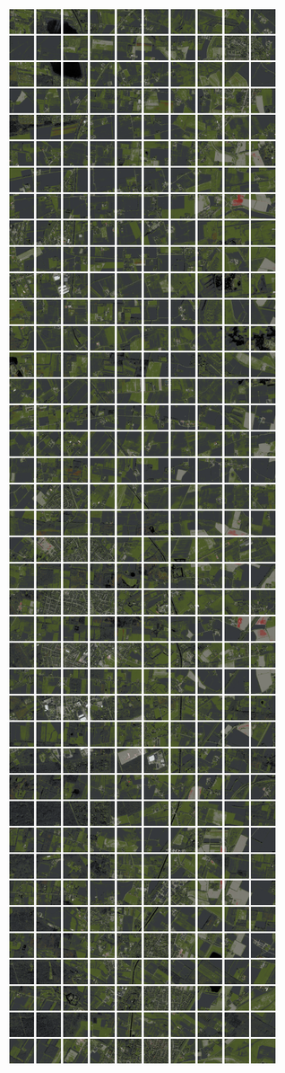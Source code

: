 <html>
<div>
<img src="https://github.com/HakkaTjakka/NL_TILE_MAP/blob/main/18/633/-1043/r.6330.-10430.png" height="44" width="44">
<img src="https://github.com/HakkaTjakka/NL_TILE_MAP/blob/main/18/633/-1043/r.6331.-10430.png" height="44" width="44">
<img src="https://github.com/HakkaTjakka/NL_TILE_MAP/blob/main/18/633/-1043/r.6332.-10430.png" height="44" width="44">
<img src="https://github.com/HakkaTjakka/NL_TILE_MAP/blob/main/18/633/-1043/r.6333.-10430.png" height="44" width="44">
<img src="https://github.com/HakkaTjakka/NL_TILE_MAP/blob/main/18/633/-1043/r.6334.-10430.png" height="44" width="44">
<img src="https://github.com/HakkaTjakka/NL_TILE_MAP/blob/main/18/633/-1043/r.6335.-10430.png" height="44" width="44">
<img src="https://github.com/HakkaTjakka/NL_TILE_MAP/blob/main/18/633/-1043/r.6336.-10430.png" height="44" width="44">
<img src="https://github.com/HakkaTjakka/NL_TILE_MAP/blob/main/18/633/-1043/r.6337.-10430.png" height="44" width="44">
<img src="https://github.com/HakkaTjakka/NL_TILE_MAP/blob/main/18/633/-1043/r.6338.-10430.png" height="44" width="44">
<img src="https://github.com/HakkaTjakka/NL_TILE_MAP/blob/main/18/633/-1043/r.6339.-10430.png" height="44" width="44">
<img src="https://github.com/HakkaTjakka/NL_TILE_MAP/blob/main/18/634/-1043/r.6340.-10430.png" height="44" width="44">
<img src="https://github.com/HakkaTjakka/NL_TILE_MAP/blob/main/18/634/-1043/r.6341.-10430.png" height="44" width="44">
<img src="https://github.com/HakkaTjakka/NL_TILE_MAP/blob/main/18/634/-1043/r.6342.-10430.png" height="44" width="44">
<img src="https://github.com/HakkaTjakka/NL_TILE_MAP/blob/main/18/634/-1043/r.6343.-10430.png" height="44" width="44">
<img src="https://github.com/HakkaTjakka/NL_TILE_MAP/blob/main/18/634/-1043/r.6344.-10430.png" height="44" width="44">
<img src="https://github.com/HakkaTjakka/NL_TILE_MAP/blob/main/18/634/-1043/r.6345.-10430.png" height="44" width="44">
<img src="https://github.com/HakkaTjakka/NL_TILE_MAP/blob/main/18/634/-1043/r.6346.-10430.png" height="44" width="44">
<img src="https://github.com/HakkaTjakka/NL_TILE_MAP/blob/main/18/634/-1043/r.6347.-10430.png" height="44" width="44">
<img src="https://github.com/HakkaTjakka/NL_TILE_MAP/blob/main/18/634/-1043/r.6348.-10430.png" height="44" width="44">
<img src="https://github.com/HakkaTjakka/NL_TILE_MAP/blob/main/18/634/-1043/r.6349.-10430.png" height="44" width="44">
<br>
<img src="https://github.com/HakkaTjakka/NL_TILE_MAP/blob/main/18/633/-1043/r.6330.-10429.png" height="44" width="44">
<img src="https://github.com/HakkaTjakka/NL_TILE_MAP/blob/main/18/633/-1043/r.6331.-10429.png" height="44" width="44">
<img src="https://github.com/HakkaTjakka/NL_TILE_MAP/blob/main/18/633/-1043/r.6332.-10429.png" height="44" width="44">
<img src="https://github.com/HakkaTjakka/NL_TILE_MAP/blob/main/18/633/-1043/r.6333.-10429.png" height="44" width="44">
<img src="https://github.com/HakkaTjakka/NL_TILE_MAP/blob/main/18/633/-1043/r.6334.-10429.png" height="44" width="44">
<img src="https://github.com/HakkaTjakka/NL_TILE_MAP/blob/main/18/633/-1043/r.6335.-10429.png" height="44" width="44">
<img src="https://github.com/HakkaTjakka/NL_TILE_MAP/blob/main/18/633/-1043/r.6336.-10429.png" height="44" width="44">
<img src="https://github.com/HakkaTjakka/NL_TILE_MAP/blob/main/18/633/-1043/r.6337.-10429.png" height="44" width="44">
<img src="https://github.com/HakkaTjakka/NL_TILE_MAP/blob/main/18/633/-1043/r.6338.-10429.png" height="44" width="44">
<img src="https://github.com/HakkaTjakka/NL_TILE_MAP/blob/main/18/633/-1043/r.6339.-10429.png" height="44" width="44">
<img src="https://github.com/HakkaTjakka/NL_TILE_MAP/blob/main/18/634/-1043/r.6340.-10429.png" height="44" width="44">
<img src="https://github.com/HakkaTjakka/NL_TILE_MAP/blob/main/18/634/-1043/r.6341.-10429.png" height="44" width="44">
<img src="https://github.com/HakkaTjakka/NL_TILE_MAP/blob/main/18/634/-1043/r.6342.-10429.png" height="44" width="44">
<img src="https://github.com/HakkaTjakka/NL_TILE_MAP/blob/main/18/634/-1043/r.6343.-10429.png" height="44" width="44">
<img src="https://github.com/HakkaTjakka/NL_TILE_MAP/blob/main/18/634/-1043/r.6344.-10429.png" height="44" width="44">
<img src="https://github.com/HakkaTjakka/NL_TILE_MAP/blob/main/18/634/-1043/r.6345.-10429.png" height="44" width="44">
<img src="https://github.com/HakkaTjakka/NL_TILE_MAP/blob/main/18/634/-1043/r.6346.-10429.png" height="44" width="44">
<img src="https://github.com/HakkaTjakka/NL_TILE_MAP/blob/main/18/634/-1043/r.6347.-10429.png" height="44" width="44">
<img src="https://github.com/HakkaTjakka/NL_TILE_MAP/blob/main/18/634/-1043/r.6348.-10429.png" height="44" width="44">
<img src="https://github.com/HakkaTjakka/NL_TILE_MAP/blob/main/18/634/-1043/r.6349.-10429.png" height="44" width="44">
<br>
<img src="https://github.com/HakkaTjakka/NL_TILE_MAP/blob/main/18/633/-1043/r.6330.-10428.png" height="44" width="44">
<img src="https://github.com/HakkaTjakka/NL_TILE_MAP/blob/main/18/633/-1043/r.6331.-10428.png" height="44" width="44">
<img src="https://github.com/HakkaTjakka/NL_TILE_MAP/blob/main/18/633/-1043/r.6332.-10428.png" height="44" width="44">
<img src="https://github.com/HakkaTjakka/NL_TILE_MAP/blob/main/18/633/-1043/r.6333.-10428.png" height="44" width="44">
<img src="https://github.com/HakkaTjakka/NL_TILE_MAP/blob/main/18/633/-1043/r.6334.-10428.png" height="44" width="44">
<img src="https://github.com/HakkaTjakka/NL_TILE_MAP/blob/main/18/633/-1043/r.6335.-10428.png" height="44" width="44">
<img src="https://github.com/HakkaTjakka/NL_TILE_MAP/blob/main/18/633/-1043/r.6336.-10428.png" height="44" width="44">
<img src="https://github.com/HakkaTjakka/NL_TILE_MAP/blob/main/18/633/-1043/r.6337.-10428.png" height="44" width="44">
<img src="https://github.com/HakkaTjakka/NL_TILE_MAP/blob/main/18/633/-1043/r.6338.-10428.png" height="44" width="44">
<img src="https://github.com/HakkaTjakka/NL_TILE_MAP/blob/main/18/633/-1043/r.6339.-10428.png" height="44" width="44">
<img src="https://github.com/HakkaTjakka/NL_TILE_MAP/blob/main/18/634/-1043/r.6340.-10428.png" height="44" width="44">
<img src="https://github.com/HakkaTjakka/NL_TILE_MAP/blob/main/18/634/-1043/r.6341.-10428.png" height="44" width="44">
<img src="https://github.com/HakkaTjakka/NL_TILE_MAP/blob/main/18/634/-1043/r.6342.-10428.png" height="44" width="44">
<img src="https://github.com/HakkaTjakka/NL_TILE_MAP/blob/main/18/634/-1043/r.6343.-10428.png" height="44" width="44">
<img src="https://github.com/HakkaTjakka/NL_TILE_MAP/blob/main/18/634/-1043/r.6344.-10428.png" height="44" width="44">
<img src="https://github.com/HakkaTjakka/NL_TILE_MAP/blob/main/18/634/-1043/r.6345.-10428.png" height="44" width="44">
<img src="https://github.com/HakkaTjakka/NL_TILE_MAP/blob/main/18/634/-1043/r.6346.-10428.png" height="44" width="44">
<img src="https://github.com/HakkaTjakka/NL_TILE_MAP/blob/main/18/634/-1043/r.6347.-10428.png" height="44" width="44">
<img src="https://github.com/HakkaTjakka/NL_TILE_MAP/blob/main/18/634/-1043/r.6348.-10428.png" height="44" width="44">
<img src="https://github.com/HakkaTjakka/NL_TILE_MAP/blob/main/18/634/-1043/r.6349.-10428.png" height="44" width="44">
<br>
<img src="https://github.com/HakkaTjakka/NL_TILE_MAP/blob/main/18/633/-1043/r.6330.-10427.png" height="44" width="44">
<img src="https://github.com/HakkaTjakka/NL_TILE_MAP/blob/main/18/633/-1043/r.6331.-10427.png" height="44" width="44">
<img src="https://github.com/HakkaTjakka/NL_TILE_MAP/blob/main/18/633/-1043/r.6332.-10427.png" height="44" width="44">
<img src="https://github.com/HakkaTjakka/NL_TILE_MAP/blob/main/18/633/-1043/r.6333.-10427.png" height="44" width="44">
<img src="https://github.com/HakkaTjakka/NL_TILE_MAP/blob/main/18/633/-1043/r.6334.-10427.png" height="44" width="44">
<img src="https://github.com/HakkaTjakka/NL_TILE_MAP/blob/main/18/633/-1043/r.6335.-10427.png" height="44" width="44">
<img src="https://github.com/HakkaTjakka/NL_TILE_MAP/blob/main/18/633/-1043/r.6336.-10427.png" height="44" width="44">
<img src="https://github.com/HakkaTjakka/NL_TILE_MAP/blob/main/18/633/-1043/r.6337.-10427.png" height="44" width="44">
<img src="https://github.com/HakkaTjakka/NL_TILE_MAP/blob/main/18/633/-1043/r.6338.-10427.png" height="44" width="44">
<img src="https://github.com/HakkaTjakka/NL_TILE_MAP/blob/main/18/633/-1043/r.6339.-10427.png" height="44" width="44">
<img src="https://github.com/HakkaTjakka/NL_TILE_MAP/blob/main/18/634/-1043/r.6340.-10427.png" height="44" width="44">
<img src="https://github.com/HakkaTjakka/NL_TILE_MAP/blob/main/18/634/-1043/r.6341.-10427.png" height="44" width="44">
<img src="https://github.com/HakkaTjakka/NL_TILE_MAP/blob/main/18/634/-1043/r.6342.-10427.png" height="44" width="44">
<img src="https://github.com/HakkaTjakka/NL_TILE_MAP/blob/main/18/634/-1043/r.6343.-10427.png" height="44" width="44">
<img src="https://github.com/HakkaTjakka/NL_TILE_MAP/blob/main/18/634/-1043/r.6344.-10427.png" height="44" width="44">
<img src="https://github.com/HakkaTjakka/NL_TILE_MAP/blob/main/18/634/-1043/r.6345.-10427.png" height="44" width="44">
<img src="https://github.com/HakkaTjakka/NL_TILE_MAP/blob/main/18/634/-1043/r.6346.-10427.png" height="44" width="44">
<img src="https://github.com/HakkaTjakka/NL_TILE_MAP/blob/main/18/634/-1043/r.6347.-10427.png" height="44" width="44">
<img src="https://github.com/HakkaTjakka/NL_TILE_MAP/blob/main/18/634/-1043/r.6348.-10427.png" height="44" width="44">
<img src="https://github.com/HakkaTjakka/NL_TILE_MAP/blob/main/18/634/-1043/r.6349.-10427.png" height="44" width="44">
<br>
<img src="https://github.com/HakkaTjakka/NL_TILE_MAP/blob/main/18/633/-1043/r.6330.-10426.png" height="44" width="44">
<img src="https://github.com/HakkaTjakka/NL_TILE_MAP/blob/main/18/633/-1043/r.6331.-10426.png" height="44" width="44">
<img src="https://github.com/HakkaTjakka/NL_TILE_MAP/blob/main/18/633/-1043/r.6332.-10426.png" height="44" width="44">
<img src="https://github.com/HakkaTjakka/NL_TILE_MAP/blob/main/18/633/-1043/r.6333.-10426.png" height="44" width="44">
<img src="https://github.com/HakkaTjakka/NL_TILE_MAP/blob/main/18/633/-1043/r.6334.-10426.png" height="44" width="44">
<img src="https://github.com/HakkaTjakka/NL_TILE_MAP/blob/main/18/633/-1043/r.6335.-10426.png" height="44" width="44">
<img src="https://github.com/HakkaTjakka/NL_TILE_MAP/blob/main/18/633/-1043/r.6336.-10426.png" height="44" width="44">
<img src="https://github.com/HakkaTjakka/NL_TILE_MAP/blob/main/18/633/-1043/r.6337.-10426.png" height="44" width="44">
<img src="https://github.com/HakkaTjakka/NL_TILE_MAP/blob/main/18/633/-1043/r.6338.-10426.png" height="44" width="44">
<img src="https://github.com/HakkaTjakka/NL_TILE_MAP/blob/main/18/633/-1043/r.6339.-10426.png" height="44" width="44">
<img src="https://github.com/HakkaTjakka/NL_TILE_MAP/blob/main/18/634/-1043/r.6340.-10426.png" height="44" width="44">
<img src="https://github.com/HakkaTjakka/NL_TILE_MAP/blob/main/18/634/-1043/r.6341.-10426.png" height="44" width="44">
<img src="https://github.com/HakkaTjakka/NL_TILE_MAP/blob/main/18/634/-1043/r.6342.-10426.png" height="44" width="44">
<img src="https://github.com/HakkaTjakka/NL_TILE_MAP/blob/main/18/634/-1043/r.6343.-10426.png" height="44" width="44">
<img src="https://github.com/HakkaTjakka/NL_TILE_MAP/blob/main/18/634/-1043/r.6344.-10426.png" height="44" width="44">
<img src="https://github.com/HakkaTjakka/NL_TILE_MAP/blob/main/18/634/-1043/r.6345.-10426.png" height="44" width="44">
<img src="https://github.com/HakkaTjakka/NL_TILE_MAP/blob/main/18/634/-1043/r.6346.-10426.png" height="44" width="44">
<img src="https://github.com/HakkaTjakka/NL_TILE_MAP/blob/main/18/634/-1043/r.6347.-10426.png" height="44" width="44">
<img src="https://github.com/HakkaTjakka/NL_TILE_MAP/blob/main/18/634/-1043/r.6348.-10426.png" height="44" width="44">
<img src="https://github.com/HakkaTjakka/NL_TILE_MAP/blob/main/18/634/-1043/r.6349.-10426.png" height="44" width="44">
<br>
<img src="https://github.com/HakkaTjakka/NL_TILE_MAP/blob/main/18/633/-1043/r.6330.-10425.png" height="44" width="44">
<img src="https://github.com/HakkaTjakka/NL_TILE_MAP/blob/main/18/633/-1043/r.6331.-10425.png" height="44" width="44">
<img src="https://github.com/HakkaTjakka/NL_TILE_MAP/blob/main/18/633/-1043/r.6332.-10425.png" height="44" width="44">
<img src="https://github.com/HakkaTjakka/NL_TILE_MAP/blob/main/18/633/-1043/r.6333.-10425.png" height="44" width="44">
<img src="https://github.com/HakkaTjakka/NL_TILE_MAP/blob/main/18/633/-1043/r.6334.-10425.png" height="44" width="44">
<img src="https://github.com/HakkaTjakka/NL_TILE_MAP/blob/main/18/633/-1043/r.6335.-10425.png" height="44" width="44">
<img src="https://github.com/HakkaTjakka/NL_TILE_MAP/blob/main/18/633/-1043/r.6336.-10425.png" height="44" width="44">
<img src="https://github.com/HakkaTjakka/NL_TILE_MAP/blob/main/18/633/-1043/r.6337.-10425.png" height="44" width="44">
<img src="https://github.com/HakkaTjakka/NL_TILE_MAP/blob/main/18/633/-1043/r.6338.-10425.png" height="44" width="44">
<img src="https://github.com/HakkaTjakka/NL_TILE_MAP/blob/main/18/633/-1043/r.6339.-10425.png" height="44" width="44">
<img src="https://github.com/HakkaTjakka/NL_TILE_MAP/blob/main/18/634/-1043/r.6340.-10425.png" height="44" width="44">
<img src="https://github.com/HakkaTjakka/NL_TILE_MAP/blob/main/18/634/-1043/r.6341.-10425.png" height="44" width="44">
<img src="https://github.com/HakkaTjakka/NL_TILE_MAP/blob/main/18/634/-1043/r.6342.-10425.png" height="44" width="44">
<img src="https://github.com/HakkaTjakka/NL_TILE_MAP/blob/main/18/634/-1043/r.6343.-10425.png" height="44" width="44">
<img src="https://github.com/HakkaTjakka/NL_TILE_MAP/blob/main/18/634/-1043/r.6344.-10425.png" height="44" width="44">
<img src="https://github.com/HakkaTjakka/NL_TILE_MAP/blob/main/18/634/-1043/r.6345.-10425.png" height="44" width="44">
<img src="https://github.com/HakkaTjakka/NL_TILE_MAP/blob/main/18/634/-1043/r.6346.-10425.png" height="44" width="44">
<img src="https://github.com/HakkaTjakka/NL_TILE_MAP/blob/main/18/634/-1043/r.6347.-10425.png" height="44" width="44">
<img src="https://github.com/HakkaTjakka/NL_TILE_MAP/blob/main/18/634/-1043/r.6348.-10425.png" height="44" width="44">
<img src="https://github.com/HakkaTjakka/NL_TILE_MAP/blob/main/18/634/-1043/r.6349.-10425.png" height="44" width="44">
<br>
<img src="https://github.com/HakkaTjakka/NL_TILE_MAP/blob/main/18/633/-1043/r.6330.-10424.png" height="44" width="44">
<img src="https://github.com/HakkaTjakka/NL_TILE_MAP/blob/main/18/633/-1043/r.6331.-10424.png" height="44" width="44">
<img src="https://github.com/HakkaTjakka/NL_TILE_MAP/blob/main/18/633/-1043/r.6332.-10424.png" height="44" width="44">
<img src="https://github.com/HakkaTjakka/NL_TILE_MAP/blob/main/18/633/-1043/r.6333.-10424.png" height="44" width="44">
<img src="https://github.com/HakkaTjakka/NL_TILE_MAP/blob/main/18/633/-1043/r.6334.-10424.png" height="44" width="44">
<img src="https://github.com/HakkaTjakka/NL_TILE_MAP/blob/main/18/633/-1043/r.6335.-10424.png" height="44" width="44">
<img src="https://github.com/HakkaTjakka/NL_TILE_MAP/blob/main/18/633/-1043/r.6336.-10424.png" height="44" width="44">
<img src="https://github.com/HakkaTjakka/NL_TILE_MAP/blob/main/18/633/-1043/r.6337.-10424.png" height="44" width="44">
<img src="https://github.com/HakkaTjakka/NL_TILE_MAP/blob/main/18/633/-1043/r.6338.-10424.png" height="44" width="44">
<img src="https://github.com/HakkaTjakka/NL_TILE_MAP/blob/main/18/633/-1043/r.6339.-10424.png" height="44" width="44">
<img src="https://github.com/HakkaTjakka/NL_TILE_MAP/blob/main/18/634/-1043/r.6340.-10424.png" height="44" width="44">
<img src="https://github.com/HakkaTjakka/NL_TILE_MAP/blob/main/18/634/-1043/r.6341.-10424.png" height="44" width="44">
<img src="https://github.com/HakkaTjakka/NL_TILE_MAP/blob/main/18/634/-1043/r.6342.-10424.png" height="44" width="44">
<img src="https://github.com/HakkaTjakka/NL_TILE_MAP/blob/main/18/634/-1043/r.6343.-10424.png" height="44" width="44">
<img src="https://github.com/HakkaTjakka/NL_TILE_MAP/blob/main/18/634/-1043/r.6344.-10424.png" height="44" width="44">
<img src="https://github.com/HakkaTjakka/NL_TILE_MAP/blob/main/18/634/-1043/r.6345.-10424.png" height="44" width="44">
<img src="https://github.com/HakkaTjakka/NL_TILE_MAP/blob/main/18/634/-1043/r.6346.-10424.png" height="44" width="44">
<img src="https://github.com/HakkaTjakka/NL_TILE_MAP/blob/main/18/634/-1043/r.6347.-10424.png" height="44" width="44">
<img src="https://github.com/HakkaTjakka/NL_TILE_MAP/blob/main/18/634/-1043/r.6348.-10424.png" height="44" width="44">
<img src="https://github.com/HakkaTjakka/NL_TILE_MAP/blob/main/18/634/-1043/r.6349.-10424.png" height="44" width="44">
<br>
<img src="https://github.com/HakkaTjakka/NL_TILE_MAP/blob/main/18/633/-1043/r.6330.-10423.png" height="44" width="44">
<img src="https://github.com/HakkaTjakka/NL_TILE_MAP/blob/main/18/633/-1043/r.6331.-10423.png" height="44" width="44">
<img src="https://github.com/HakkaTjakka/NL_TILE_MAP/blob/main/18/633/-1043/r.6332.-10423.png" height="44" width="44">
<img src="https://github.com/HakkaTjakka/NL_TILE_MAP/blob/main/18/633/-1043/r.6333.-10423.png" height="44" width="44">
<img src="https://github.com/HakkaTjakka/NL_TILE_MAP/blob/main/18/633/-1043/r.6334.-10423.png" height="44" width="44">
<img src="https://github.com/HakkaTjakka/NL_TILE_MAP/blob/main/18/633/-1043/r.6335.-10423.png" height="44" width="44">
<img src="https://github.com/HakkaTjakka/NL_TILE_MAP/blob/main/18/633/-1043/r.6336.-10423.png" height="44" width="44">
<img src="https://github.com/HakkaTjakka/NL_TILE_MAP/blob/main/18/633/-1043/r.6337.-10423.png" height="44" width="44">
<img src="https://github.com/HakkaTjakka/NL_TILE_MAP/blob/main/18/633/-1043/r.6338.-10423.png" height="44" width="44">
<img src="https://github.com/HakkaTjakka/NL_TILE_MAP/blob/main/18/633/-1043/r.6339.-10423.png" height="44" width="44">
<img src="https://github.com/HakkaTjakka/NL_TILE_MAP/blob/main/18/634/-1043/r.6340.-10423.png" height="44" width="44">
<img src="https://github.com/HakkaTjakka/NL_TILE_MAP/blob/main/18/634/-1043/r.6341.-10423.png" height="44" width="44">
<img src="https://github.com/HakkaTjakka/NL_TILE_MAP/blob/main/18/634/-1043/r.6342.-10423.png" height="44" width="44">
<img src="https://github.com/HakkaTjakka/NL_TILE_MAP/blob/main/18/634/-1043/r.6343.-10423.png" height="44" width="44">
<img src="https://github.com/HakkaTjakka/NL_TILE_MAP/blob/main/18/634/-1043/r.6344.-10423.png" height="44" width="44">
<img src="https://github.com/HakkaTjakka/NL_TILE_MAP/blob/main/18/634/-1043/r.6345.-10423.png" height="44" width="44">
<img src="https://github.com/HakkaTjakka/NL_TILE_MAP/blob/main/18/634/-1043/r.6346.-10423.png" height="44" width="44">
<img src="https://github.com/HakkaTjakka/NL_TILE_MAP/blob/main/18/634/-1043/r.6347.-10423.png" height="44" width="44">
<img src="https://github.com/HakkaTjakka/NL_TILE_MAP/blob/main/18/634/-1043/r.6348.-10423.png" height="44" width="44">
<img src="https://github.com/HakkaTjakka/NL_TILE_MAP/blob/main/18/634/-1043/r.6349.-10423.png" height="44" width="44">
<br>
<img src="https://github.com/HakkaTjakka/NL_TILE_MAP/blob/main/18/633/-1043/r.6330.-10422.png" height="44" width="44">
<img src="https://github.com/HakkaTjakka/NL_TILE_MAP/blob/main/18/633/-1043/r.6331.-10422.png" height="44" width="44">
<img src="https://github.com/HakkaTjakka/NL_TILE_MAP/blob/main/18/633/-1043/r.6332.-10422.png" height="44" width="44">
<img src="https://github.com/HakkaTjakka/NL_TILE_MAP/blob/main/18/633/-1043/r.6333.-10422.png" height="44" width="44">
<img src="https://github.com/HakkaTjakka/NL_TILE_MAP/blob/main/18/633/-1043/r.6334.-10422.png" height="44" width="44">
<img src="https://github.com/HakkaTjakka/NL_TILE_MAP/blob/main/18/633/-1043/r.6335.-10422.png" height="44" width="44">
<img src="https://github.com/HakkaTjakka/NL_TILE_MAP/blob/main/18/633/-1043/r.6336.-10422.png" height="44" width="44">
<img src="https://github.com/HakkaTjakka/NL_TILE_MAP/blob/main/18/633/-1043/r.6337.-10422.png" height="44" width="44">
<img src="https://github.com/HakkaTjakka/NL_TILE_MAP/blob/main/18/633/-1043/r.6338.-10422.png" height="44" width="44">
<img src="https://github.com/HakkaTjakka/NL_TILE_MAP/blob/main/18/633/-1043/r.6339.-10422.png" height="44" width="44">
<img src="https://github.com/HakkaTjakka/NL_TILE_MAP/blob/main/18/634/-1043/r.6340.-10422.png" height="44" width="44">
<img src="https://github.com/HakkaTjakka/NL_TILE_MAP/blob/main/18/634/-1043/r.6341.-10422.png" height="44" width="44">
<img src="https://github.com/HakkaTjakka/NL_TILE_MAP/blob/main/18/634/-1043/r.6342.-10422.png" height="44" width="44">
<img src="https://github.com/HakkaTjakka/NL_TILE_MAP/blob/main/18/634/-1043/r.6343.-10422.png" height="44" width="44">
<img src="https://github.com/HakkaTjakka/NL_TILE_MAP/blob/main/18/634/-1043/r.6344.-10422.png" height="44" width="44">
<img src="https://github.com/HakkaTjakka/NL_TILE_MAP/blob/main/18/634/-1043/r.6345.-10422.png" height="44" width="44">
<img src="https://github.com/HakkaTjakka/NL_TILE_MAP/blob/main/18/634/-1043/r.6346.-10422.png" height="44" width="44">
<img src="https://github.com/HakkaTjakka/NL_TILE_MAP/blob/main/18/634/-1043/r.6347.-10422.png" height="44" width="44">
<img src="https://github.com/HakkaTjakka/NL_TILE_MAP/blob/main/18/634/-1043/r.6348.-10422.png" height="44" width="44">
<img src="https://github.com/HakkaTjakka/NL_TILE_MAP/blob/main/18/634/-1043/r.6349.-10422.png" height="44" width="44">
<br>
<img src="https://github.com/HakkaTjakka/NL_TILE_MAP/blob/main/18/633/-1043/r.6330.-10421.png" height="44" width="44">
<img src="https://github.com/HakkaTjakka/NL_TILE_MAP/blob/main/18/633/-1043/r.6331.-10421.png" height="44" width="44">
<img src="https://github.com/HakkaTjakka/NL_TILE_MAP/blob/main/18/633/-1043/r.6332.-10421.png" height="44" width="44">
<img src="https://github.com/HakkaTjakka/NL_TILE_MAP/blob/main/18/633/-1043/r.6333.-10421.png" height="44" width="44">
<img src="https://github.com/HakkaTjakka/NL_TILE_MAP/blob/main/18/633/-1043/r.6334.-10421.png" height="44" width="44">
<img src="https://github.com/HakkaTjakka/NL_TILE_MAP/blob/main/18/633/-1043/r.6335.-10421.png" height="44" width="44">
<img src="https://github.com/HakkaTjakka/NL_TILE_MAP/blob/main/18/633/-1043/r.6336.-10421.png" height="44" width="44">
<img src="https://github.com/HakkaTjakka/NL_TILE_MAP/blob/main/18/633/-1043/r.6337.-10421.png" height="44" width="44">
<img src="https://github.com/HakkaTjakka/NL_TILE_MAP/blob/main/18/633/-1043/r.6338.-10421.png" height="44" width="44">
<img src="https://github.com/HakkaTjakka/NL_TILE_MAP/blob/main/18/633/-1043/r.6339.-10421.png" height="44" width="44">
<img src="https://github.com/HakkaTjakka/NL_TILE_MAP/blob/main/18/634/-1043/r.6340.-10421.png" height="44" width="44">
<img src="https://github.com/HakkaTjakka/NL_TILE_MAP/blob/main/18/634/-1043/r.6341.-10421.png" height="44" width="44">
<img src="https://github.com/HakkaTjakka/NL_TILE_MAP/blob/main/18/634/-1043/r.6342.-10421.png" height="44" width="44">
<img src="https://github.com/HakkaTjakka/NL_TILE_MAP/blob/main/18/634/-1043/r.6343.-10421.png" height="44" width="44">
<img src="https://github.com/HakkaTjakka/NL_TILE_MAP/blob/main/18/634/-1043/r.6344.-10421.png" height="44" width="44">
<img src="https://github.com/HakkaTjakka/NL_TILE_MAP/blob/main/18/634/-1043/r.6345.-10421.png" height="44" width="44">
<img src="https://github.com/HakkaTjakka/NL_TILE_MAP/blob/main/18/634/-1043/r.6346.-10421.png" height="44" width="44">
<img src="https://github.com/HakkaTjakka/NL_TILE_MAP/blob/main/18/634/-1043/r.6347.-10421.png" height="44" width="44">
<img src="https://github.com/HakkaTjakka/NL_TILE_MAP/blob/main/18/634/-1043/r.6348.-10421.png" height="44" width="44">
<img src="https://github.com/HakkaTjakka/NL_TILE_MAP/blob/main/18/634/-1043/r.6349.-10421.png" height="44" width="44">
<br>
<img src="https://github.com/HakkaTjakka/NL_TILE_MAP/blob/main/18/633/-1042/r.6330.-10420.png" height="44" width="44">
<img src="https://github.com/HakkaTjakka/NL_TILE_MAP/blob/main/18/633/-1042/r.6331.-10420.png" height="44" width="44">
<img src="https://github.com/HakkaTjakka/NL_TILE_MAP/blob/main/18/633/-1042/r.6332.-10420.png" height="44" width="44">
<img src="https://github.com/HakkaTjakka/NL_TILE_MAP/blob/main/18/633/-1042/r.6333.-10420.png" height="44" width="44">
<img src="https://github.com/HakkaTjakka/NL_TILE_MAP/blob/main/18/633/-1042/r.6334.-10420.png" height="44" width="44">
<img src="https://github.com/HakkaTjakka/NL_TILE_MAP/blob/main/18/633/-1042/r.6335.-10420.png" height="44" width="44">
<img src="https://github.com/HakkaTjakka/NL_TILE_MAP/blob/main/18/633/-1042/r.6336.-10420.png" height="44" width="44">
<img src="https://github.com/HakkaTjakka/NL_TILE_MAP/blob/main/18/633/-1042/r.6337.-10420.png" height="44" width="44">
<img src="https://github.com/HakkaTjakka/NL_TILE_MAP/blob/main/18/633/-1042/r.6338.-10420.png" height="44" width="44">
<img src="https://github.com/HakkaTjakka/NL_TILE_MAP/blob/main/18/633/-1042/r.6339.-10420.png" height="44" width="44">
<img src="https://github.com/HakkaTjakka/NL_TILE_MAP/blob/main/18/634/-1042/r.6340.-10420.png" height="44" width="44">
<img src="https://github.com/HakkaTjakka/NL_TILE_MAP/blob/main/18/634/-1042/r.6341.-10420.png" height="44" width="44">
<img src="https://github.com/HakkaTjakka/NL_TILE_MAP/blob/main/18/634/-1042/r.6342.-10420.png" height="44" width="44">
<img src="https://github.com/HakkaTjakka/NL_TILE_MAP/blob/main/18/634/-1042/r.6343.-10420.png" height="44" width="44">
<img src="https://github.com/HakkaTjakka/NL_TILE_MAP/blob/main/18/634/-1042/r.6344.-10420.png" height="44" width="44">
<img src="https://github.com/HakkaTjakka/NL_TILE_MAP/blob/main/18/634/-1042/r.6345.-10420.png" height="44" width="44">
<img src="https://github.com/HakkaTjakka/NL_TILE_MAP/blob/main/18/634/-1042/r.6346.-10420.png" height="44" width="44">
<img src="https://github.com/HakkaTjakka/NL_TILE_MAP/blob/main/18/634/-1042/r.6347.-10420.png" height="44" width="44">
<img src="https://github.com/HakkaTjakka/NL_TILE_MAP/blob/main/18/634/-1042/r.6348.-10420.png" height="44" width="44">
<img src="https://github.com/HakkaTjakka/NL_TILE_MAP/blob/main/18/634/-1042/r.6349.-10420.png" height="44" width="44">
<br>
<img src="https://github.com/HakkaTjakka/NL_TILE_MAP/blob/main/18/633/-1042/r.6330.-10419.png" height="44" width="44">
<img src="https://github.com/HakkaTjakka/NL_TILE_MAP/blob/main/18/633/-1042/r.6331.-10419.png" height="44" width="44">
<img src="https://github.com/HakkaTjakka/NL_TILE_MAP/blob/main/18/633/-1042/r.6332.-10419.png" height="44" width="44">
<img src="https://github.com/HakkaTjakka/NL_TILE_MAP/blob/main/18/633/-1042/r.6333.-10419.png" height="44" width="44">
<img src="https://github.com/HakkaTjakka/NL_TILE_MAP/blob/main/18/633/-1042/r.6334.-10419.png" height="44" width="44">
<img src="https://github.com/HakkaTjakka/NL_TILE_MAP/blob/main/18/633/-1042/r.6335.-10419.png" height="44" width="44">
<img src="https://github.com/HakkaTjakka/NL_TILE_MAP/blob/main/18/633/-1042/r.6336.-10419.png" height="44" width="44">
<img src="https://github.com/HakkaTjakka/NL_TILE_MAP/blob/main/18/633/-1042/r.6337.-10419.png" height="44" width="44">
<img src="https://github.com/HakkaTjakka/NL_TILE_MAP/blob/main/18/633/-1042/r.6338.-10419.png" height="44" width="44">
<img src="https://github.com/HakkaTjakka/NL_TILE_MAP/blob/main/18/633/-1042/r.6339.-10419.png" height="44" width="44">
<img src="https://github.com/HakkaTjakka/NL_TILE_MAP/blob/main/18/634/-1042/r.6340.-10419.png" height="44" width="44">
<img src="https://github.com/HakkaTjakka/NL_TILE_MAP/blob/main/18/634/-1042/r.6341.-10419.png" height="44" width="44">
<img src="https://github.com/HakkaTjakka/NL_TILE_MAP/blob/main/18/634/-1042/r.6342.-10419.png" height="44" width="44">
<img src="https://github.com/HakkaTjakka/NL_TILE_MAP/blob/main/18/634/-1042/r.6343.-10419.png" height="44" width="44">
<img src="https://github.com/HakkaTjakka/NL_TILE_MAP/blob/main/18/634/-1042/r.6344.-10419.png" height="44" width="44">
<img src="https://github.com/HakkaTjakka/NL_TILE_MAP/blob/main/18/634/-1042/r.6345.-10419.png" height="44" width="44">
<img src="https://github.com/HakkaTjakka/NL_TILE_MAP/blob/main/18/634/-1042/r.6346.-10419.png" height="44" width="44">
<img src="https://github.com/HakkaTjakka/NL_TILE_MAP/blob/main/18/634/-1042/r.6347.-10419.png" height="44" width="44">
<img src="https://github.com/HakkaTjakka/NL_TILE_MAP/blob/main/18/634/-1042/r.6348.-10419.png" height="44" width="44">
<img src="https://github.com/HakkaTjakka/NL_TILE_MAP/blob/main/18/634/-1042/r.6349.-10419.png" height="44" width="44">
<br>
<img src="https://github.com/HakkaTjakka/NL_TILE_MAP/blob/main/18/633/-1042/r.6330.-10418.png" height="44" width="44">
<img src="https://github.com/HakkaTjakka/NL_TILE_MAP/blob/main/18/633/-1042/r.6331.-10418.png" height="44" width="44">
<img src="https://github.com/HakkaTjakka/NL_TILE_MAP/blob/main/18/633/-1042/r.6332.-10418.png" height="44" width="44">
<img src="https://github.com/HakkaTjakka/NL_TILE_MAP/blob/main/18/633/-1042/r.6333.-10418.png" height="44" width="44">
<img src="https://github.com/HakkaTjakka/NL_TILE_MAP/blob/main/18/633/-1042/r.6334.-10418.png" height="44" width="44">
<img src="https://github.com/HakkaTjakka/NL_TILE_MAP/blob/main/18/633/-1042/r.6335.-10418.png" height="44" width="44">
<img src="https://github.com/HakkaTjakka/NL_TILE_MAP/blob/main/18/633/-1042/r.6336.-10418.png" height="44" width="44">
<img src="https://github.com/HakkaTjakka/NL_TILE_MAP/blob/main/18/633/-1042/r.6337.-10418.png" height="44" width="44">
<img src="https://github.com/HakkaTjakka/NL_TILE_MAP/blob/main/18/633/-1042/r.6338.-10418.png" height="44" width="44">
<img src="https://github.com/HakkaTjakka/NL_TILE_MAP/blob/main/18/633/-1042/r.6339.-10418.png" height="44" width="44">
<img src="https://github.com/HakkaTjakka/NL_TILE_MAP/blob/main/18/634/-1042/r.6340.-10418.png" height="44" width="44">
<img src="https://github.com/HakkaTjakka/NL_TILE_MAP/blob/main/18/634/-1042/r.6341.-10418.png" height="44" width="44">
<img src="https://github.com/HakkaTjakka/NL_TILE_MAP/blob/main/18/634/-1042/r.6342.-10418.png" height="44" width="44">
<img src="https://github.com/HakkaTjakka/NL_TILE_MAP/blob/main/18/634/-1042/r.6343.-10418.png" height="44" width="44">
<img src="https://github.com/HakkaTjakka/NL_TILE_MAP/blob/main/18/634/-1042/r.6344.-10418.png" height="44" width="44">
<img src="https://github.com/HakkaTjakka/NL_TILE_MAP/blob/main/18/634/-1042/r.6345.-10418.png" height="44" width="44">
<img src="https://github.com/HakkaTjakka/NL_TILE_MAP/blob/main/18/634/-1042/r.6346.-10418.png" height="44" width="44">
<img src="https://github.com/HakkaTjakka/NL_TILE_MAP/blob/main/18/634/-1042/r.6347.-10418.png" height="44" width="44">
<img src="https://github.com/HakkaTjakka/NL_TILE_MAP/blob/main/18/634/-1042/r.6348.-10418.png" height="44" width="44">
<img src="https://github.com/HakkaTjakka/NL_TILE_MAP/blob/main/18/634/-1042/r.6349.-10418.png" height="44" width="44">
<br>
<img src="https://github.com/HakkaTjakka/NL_TILE_MAP/blob/main/18/633/-1042/r.6330.-10417.png" height="44" width="44">
<img src="https://github.com/HakkaTjakka/NL_TILE_MAP/blob/main/18/633/-1042/r.6331.-10417.png" height="44" width="44">
<img src="https://github.com/HakkaTjakka/NL_TILE_MAP/blob/main/18/633/-1042/r.6332.-10417.png" height="44" width="44">
<img src="https://github.com/HakkaTjakka/NL_TILE_MAP/blob/main/18/633/-1042/r.6333.-10417.png" height="44" width="44">
<img src="https://github.com/HakkaTjakka/NL_TILE_MAP/blob/main/18/633/-1042/r.6334.-10417.png" height="44" width="44">
<img src="https://github.com/HakkaTjakka/NL_TILE_MAP/blob/main/18/633/-1042/r.6335.-10417.png" height="44" width="44">
<img src="https://github.com/HakkaTjakka/NL_TILE_MAP/blob/main/18/633/-1042/r.6336.-10417.png" height="44" width="44">
<img src="https://github.com/HakkaTjakka/NL_TILE_MAP/blob/main/18/633/-1042/r.6337.-10417.png" height="44" width="44">
<img src="https://github.com/HakkaTjakka/NL_TILE_MAP/blob/main/18/633/-1042/r.6338.-10417.png" height="44" width="44">
<img src="https://github.com/HakkaTjakka/NL_TILE_MAP/blob/main/18/633/-1042/r.6339.-10417.png" height="44" width="44">
<img src="https://github.com/HakkaTjakka/NL_TILE_MAP/blob/main/18/634/-1042/r.6340.-10417.png" height="44" width="44">
<img src="https://github.com/HakkaTjakka/NL_TILE_MAP/blob/main/18/634/-1042/r.6341.-10417.png" height="44" width="44">
<img src="https://github.com/HakkaTjakka/NL_TILE_MAP/blob/main/18/634/-1042/r.6342.-10417.png" height="44" width="44">
<img src="https://github.com/HakkaTjakka/NL_TILE_MAP/blob/main/18/634/-1042/r.6343.-10417.png" height="44" width="44">
<img src="https://github.com/HakkaTjakka/NL_TILE_MAP/blob/main/18/634/-1042/r.6344.-10417.png" height="44" width="44">
<img src="https://github.com/HakkaTjakka/NL_TILE_MAP/blob/main/18/634/-1042/r.6345.-10417.png" height="44" width="44">
<img src="https://github.com/HakkaTjakka/NL_TILE_MAP/blob/main/18/634/-1042/r.6346.-10417.png" height="44" width="44">
<img src="https://github.com/HakkaTjakka/NL_TILE_MAP/blob/main/18/634/-1042/r.6347.-10417.png" height="44" width="44">
<img src="https://github.com/HakkaTjakka/NL_TILE_MAP/blob/main/18/634/-1042/r.6348.-10417.png" height="44" width="44">
<img src="https://github.com/HakkaTjakka/NL_TILE_MAP/blob/main/18/634/-1042/r.6349.-10417.png" height="44" width="44">
<br>
<img src="https://github.com/HakkaTjakka/NL_TILE_MAP/blob/main/18/633/-1042/r.6330.-10416.png" height="44" width="44">
<img src="https://github.com/HakkaTjakka/NL_TILE_MAP/blob/main/18/633/-1042/r.6331.-10416.png" height="44" width="44">
<img src="https://github.com/HakkaTjakka/NL_TILE_MAP/blob/main/18/633/-1042/r.6332.-10416.png" height="44" width="44">
<img src="https://github.com/HakkaTjakka/NL_TILE_MAP/blob/main/18/633/-1042/r.6333.-10416.png" height="44" width="44">
<img src="https://github.com/HakkaTjakka/NL_TILE_MAP/blob/main/18/633/-1042/r.6334.-10416.png" height="44" width="44">
<img src="https://github.com/HakkaTjakka/NL_TILE_MAP/blob/main/18/633/-1042/r.6335.-10416.png" height="44" width="44">
<img src="https://github.com/HakkaTjakka/NL_TILE_MAP/blob/main/18/633/-1042/r.6336.-10416.png" height="44" width="44">
<img src="https://github.com/HakkaTjakka/NL_TILE_MAP/blob/main/18/633/-1042/r.6337.-10416.png" height="44" width="44">
<img src="https://github.com/HakkaTjakka/NL_TILE_MAP/blob/main/18/633/-1042/r.6338.-10416.png" height="44" width="44">
<img src="https://github.com/HakkaTjakka/NL_TILE_MAP/blob/main/18/633/-1042/r.6339.-10416.png" height="44" width="44">
<img src="https://github.com/HakkaTjakka/NL_TILE_MAP/blob/main/18/634/-1042/r.6340.-10416.png" height="44" width="44">
<img src="https://github.com/HakkaTjakka/NL_TILE_MAP/blob/main/18/634/-1042/r.6341.-10416.png" height="44" width="44">
<img src="https://github.com/HakkaTjakka/NL_TILE_MAP/blob/main/18/634/-1042/r.6342.-10416.png" height="44" width="44">
<img src="https://github.com/HakkaTjakka/NL_TILE_MAP/blob/main/18/634/-1042/r.6343.-10416.png" height="44" width="44">
<img src="https://github.com/HakkaTjakka/NL_TILE_MAP/blob/main/18/634/-1042/r.6344.-10416.png" height="44" width="44">
<img src="https://github.com/HakkaTjakka/NL_TILE_MAP/blob/main/18/634/-1042/r.6345.-10416.png" height="44" width="44">
<img src="https://github.com/HakkaTjakka/NL_TILE_MAP/blob/main/18/634/-1042/r.6346.-10416.png" height="44" width="44">
<img src="https://github.com/HakkaTjakka/NL_TILE_MAP/blob/main/18/634/-1042/r.6347.-10416.png" height="44" width="44">
<img src="https://github.com/HakkaTjakka/NL_TILE_MAP/blob/main/18/634/-1042/r.6348.-10416.png" height="44" width="44">
<img src="https://github.com/HakkaTjakka/NL_TILE_MAP/blob/main/18/634/-1042/r.6349.-10416.png" height="44" width="44">
<br>
<img src="https://github.com/HakkaTjakka/NL_TILE_MAP/blob/main/18/633/-1042/r.6330.-10415.png" height="44" width="44">
<img src="https://github.com/HakkaTjakka/NL_TILE_MAP/blob/main/18/633/-1042/r.6331.-10415.png" height="44" width="44">
<img src="https://github.com/HakkaTjakka/NL_TILE_MAP/blob/main/18/633/-1042/r.6332.-10415.png" height="44" width="44">
<img src="https://github.com/HakkaTjakka/NL_TILE_MAP/blob/main/18/633/-1042/r.6333.-10415.png" height="44" width="44">
<img src="https://github.com/HakkaTjakka/NL_TILE_MAP/blob/main/18/633/-1042/r.6334.-10415.png" height="44" width="44">
<img src="https://github.com/HakkaTjakka/NL_TILE_MAP/blob/main/18/633/-1042/r.6335.-10415.png" height="44" width="44">
<img src="https://github.com/HakkaTjakka/NL_TILE_MAP/blob/main/18/633/-1042/r.6336.-10415.png" height="44" width="44">
<img src="https://github.com/HakkaTjakka/NL_TILE_MAP/blob/main/18/633/-1042/r.6337.-10415.png" height="44" width="44">
<img src="https://github.com/HakkaTjakka/NL_TILE_MAP/blob/main/18/633/-1042/r.6338.-10415.png" height="44" width="44">
<img src="https://github.com/HakkaTjakka/NL_TILE_MAP/blob/main/18/633/-1042/r.6339.-10415.png" height="44" width="44">
<img src="https://github.com/HakkaTjakka/NL_TILE_MAP/blob/main/18/634/-1042/r.6340.-10415.png" height="44" width="44">
<img src="https://github.com/HakkaTjakka/NL_TILE_MAP/blob/main/18/634/-1042/r.6341.-10415.png" height="44" width="44">
<img src="https://github.com/HakkaTjakka/NL_TILE_MAP/blob/main/18/634/-1042/r.6342.-10415.png" height="44" width="44">
<img src="https://github.com/HakkaTjakka/NL_TILE_MAP/blob/main/18/634/-1042/r.6343.-10415.png" height="44" width="44">
<img src="https://github.com/HakkaTjakka/NL_TILE_MAP/blob/main/18/634/-1042/r.6344.-10415.png" height="44" width="44">
<img src="https://github.com/HakkaTjakka/NL_TILE_MAP/blob/main/18/634/-1042/r.6345.-10415.png" height="44" width="44">
<img src="https://github.com/HakkaTjakka/NL_TILE_MAP/blob/main/18/634/-1042/r.6346.-10415.png" height="44" width="44">
<img src="https://github.com/HakkaTjakka/NL_TILE_MAP/blob/main/18/634/-1042/r.6347.-10415.png" height="44" width="44">
<img src="https://github.com/HakkaTjakka/NL_TILE_MAP/blob/main/18/634/-1042/r.6348.-10415.png" height="44" width="44">
<img src="https://github.com/HakkaTjakka/NL_TILE_MAP/blob/main/18/634/-1042/r.6349.-10415.png" height="44" width="44">
<br>
<img src="https://github.com/HakkaTjakka/NL_TILE_MAP/blob/main/18/633/-1042/r.6330.-10414.png" height="44" width="44">
<img src="https://github.com/HakkaTjakka/NL_TILE_MAP/blob/main/18/633/-1042/r.6331.-10414.png" height="44" width="44">
<img src="https://github.com/HakkaTjakka/NL_TILE_MAP/blob/main/18/633/-1042/r.6332.-10414.png" height="44" width="44">
<img src="https://github.com/HakkaTjakka/NL_TILE_MAP/blob/main/18/633/-1042/r.6333.-10414.png" height="44" width="44">
<img src="https://github.com/HakkaTjakka/NL_TILE_MAP/blob/main/18/633/-1042/r.6334.-10414.png" height="44" width="44">
<img src="https://github.com/HakkaTjakka/NL_TILE_MAP/blob/main/18/633/-1042/r.6335.-10414.png" height="44" width="44">
<img src="https://github.com/HakkaTjakka/NL_TILE_MAP/blob/main/18/633/-1042/r.6336.-10414.png" height="44" width="44">
<img src="https://github.com/HakkaTjakka/NL_TILE_MAP/blob/main/18/633/-1042/r.6337.-10414.png" height="44" width="44">
<img src="https://github.com/HakkaTjakka/NL_TILE_MAP/blob/main/18/633/-1042/r.6338.-10414.png" height="44" width="44">
<img src="https://github.com/HakkaTjakka/NL_TILE_MAP/blob/main/18/633/-1042/r.6339.-10414.png" height="44" width="44">
<img src="https://github.com/HakkaTjakka/NL_TILE_MAP/blob/main/18/634/-1042/r.6340.-10414.png" height="44" width="44">
<img src="https://github.com/HakkaTjakka/NL_TILE_MAP/blob/main/18/634/-1042/r.6341.-10414.png" height="44" width="44">
<img src="https://github.com/HakkaTjakka/NL_TILE_MAP/blob/main/18/634/-1042/r.6342.-10414.png" height="44" width="44">
<img src="https://github.com/HakkaTjakka/NL_TILE_MAP/blob/main/18/634/-1042/r.6343.-10414.png" height="44" width="44">
<img src="https://github.com/HakkaTjakka/NL_TILE_MAP/blob/main/18/634/-1042/r.6344.-10414.png" height="44" width="44">
<img src="https://github.com/HakkaTjakka/NL_TILE_MAP/blob/main/18/634/-1042/r.6345.-10414.png" height="44" width="44">
<img src="https://github.com/HakkaTjakka/NL_TILE_MAP/blob/main/18/634/-1042/r.6346.-10414.png" height="44" width="44">
<img src="https://github.com/HakkaTjakka/NL_TILE_MAP/blob/main/18/634/-1042/r.6347.-10414.png" height="44" width="44">
<img src="https://github.com/HakkaTjakka/NL_TILE_MAP/blob/main/18/634/-1042/r.6348.-10414.png" height="44" width="44">
<img src="https://github.com/HakkaTjakka/NL_TILE_MAP/blob/main/18/634/-1042/r.6349.-10414.png" height="44" width="44">
<br>
<img src="https://github.com/HakkaTjakka/NL_TILE_MAP/blob/main/18/633/-1042/r.6330.-10413.png" height="44" width="44">
<img src="https://github.com/HakkaTjakka/NL_TILE_MAP/blob/main/18/633/-1042/r.6331.-10413.png" height="44" width="44">
<img src="https://github.com/HakkaTjakka/NL_TILE_MAP/blob/main/18/633/-1042/r.6332.-10413.png" height="44" width="44">
<img src="https://github.com/HakkaTjakka/NL_TILE_MAP/blob/main/18/633/-1042/r.6333.-10413.png" height="44" width="44">
<img src="https://github.com/HakkaTjakka/NL_TILE_MAP/blob/main/18/633/-1042/r.6334.-10413.png" height="44" width="44">
<img src="https://github.com/HakkaTjakka/NL_TILE_MAP/blob/main/18/633/-1042/r.6335.-10413.png" height="44" width="44">
<img src="https://github.com/HakkaTjakka/NL_TILE_MAP/blob/main/18/633/-1042/r.6336.-10413.png" height="44" width="44">
<img src="https://github.com/HakkaTjakka/NL_TILE_MAP/blob/main/18/633/-1042/r.6337.-10413.png" height="44" width="44">
<img src="https://github.com/HakkaTjakka/NL_TILE_MAP/blob/main/18/633/-1042/r.6338.-10413.png" height="44" width="44">
<img src="https://github.com/HakkaTjakka/NL_TILE_MAP/blob/main/18/633/-1042/r.6339.-10413.png" height="44" width="44">
<img src="https://github.com/HakkaTjakka/NL_TILE_MAP/blob/main/18/634/-1042/r.6340.-10413.png" height="44" width="44">
<img src="https://github.com/HakkaTjakka/NL_TILE_MAP/blob/main/18/634/-1042/r.6341.-10413.png" height="44" width="44">
<img src="https://github.com/HakkaTjakka/NL_TILE_MAP/blob/main/18/634/-1042/r.6342.-10413.png" height="44" width="44">
<img src="https://github.com/HakkaTjakka/NL_TILE_MAP/blob/main/18/634/-1042/r.6343.-10413.png" height="44" width="44">
<img src="https://github.com/HakkaTjakka/NL_TILE_MAP/blob/main/18/634/-1042/r.6344.-10413.png" height="44" width="44">
<img src="https://github.com/HakkaTjakka/NL_TILE_MAP/blob/main/18/634/-1042/r.6345.-10413.png" height="44" width="44">
<img src="https://github.com/HakkaTjakka/NL_TILE_MAP/blob/main/18/634/-1042/r.6346.-10413.png" height="44" width="44">
<img src="https://github.com/HakkaTjakka/NL_TILE_MAP/blob/main/18/634/-1042/r.6347.-10413.png" height="44" width="44">
<img src="https://github.com/HakkaTjakka/NL_TILE_MAP/blob/main/18/634/-1042/r.6348.-10413.png" height="44" width="44">
<img src="https://github.com/HakkaTjakka/NL_TILE_MAP/blob/main/18/634/-1042/r.6349.-10413.png" height="44" width="44">
<br>
<img src="https://github.com/HakkaTjakka/NL_TILE_MAP/blob/main/18/633/-1042/r.6330.-10412.png" height="44" width="44">
<img src="https://github.com/HakkaTjakka/NL_TILE_MAP/blob/main/18/633/-1042/r.6331.-10412.png" height="44" width="44">
<img src="https://github.com/HakkaTjakka/NL_TILE_MAP/blob/main/18/633/-1042/r.6332.-10412.png" height="44" width="44">
<img src="https://github.com/HakkaTjakka/NL_TILE_MAP/blob/main/18/633/-1042/r.6333.-10412.png" height="44" width="44">
<img src="https://github.com/HakkaTjakka/NL_TILE_MAP/blob/main/18/633/-1042/r.6334.-10412.png" height="44" width="44">
<img src="https://github.com/HakkaTjakka/NL_TILE_MAP/blob/main/18/633/-1042/r.6335.-10412.png" height="44" width="44">
<img src="https://github.com/HakkaTjakka/NL_TILE_MAP/blob/main/18/633/-1042/r.6336.-10412.png" height="44" width="44">
<img src="https://github.com/HakkaTjakka/NL_TILE_MAP/blob/main/18/633/-1042/r.6337.-10412.png" height="44" width="44">
<img src="https://github.com/HakkaTjakka/NL_TILE_MAP/blob/main/18/633/-1042/r.6338.-10412.png" height="44" width="44">
<img src="https://github.com/HakkaTjakka/NL_TILE_MAP/blob/main/18/633/-1042/r.6339.-10412.png" height="44" width="44">
<img src="https://github.com/HakkaTjakka/NL_TILE_MAP/blob/main/18/634/-1042/r.6340.-10412.png" height="44" width="44">
<img src="https://github.com/HakkaTjakka/NL_TILE_MAP/blob/main/18/634/-1042/r.6341.-10412.png" height="44" width="44">
<img src="https://github.com/HakkaTjakka/NL_TILE_MAP/blob/main/18/634/-1042/r.6342.-10412.png" height="44" width="44">
<img src="https://github.com/HakkaTjakka/NL_TILE_MAP/blob/main/18/634/-1042/r.6343.-10412.png" height="44" width="44">
<img src="https://github.com/HakkaTjakka/NL_TILE_MAP/blob/main/18/634/-1042/r.6344.-10412.png" height="44" width="44">
<img src="https://github.com/HakkaTjakka/NL_TILE_MAP/blob/main/18/634/-1042/r.6345.-10412.png" height="44" width="44">
<img src="https://github.com/HakkaTjakka/NL_TILE_MAP/blob/main/18/634/-1042/r.6346.-10412.png" height="44" width="44">
<img src="https://github.com/HakkaTjakka/NL_TILE_MAP/blob/main/18/634/-1042/r.6347.-10412.png" height="44" width="44">
<img src="https://github.com/HakkaTjakka/NL_TILE_MAP/blob/main/18/634/-1042/r.6348.-10412.png" height="44" width="44">
<img src="https://github.com/HakkaTjakka/NL_TILE_MAP/blob/main/18/634/-1042/r.6349.-10412.png" height="44" width="44">
<br>
<img src="https://github.com/HakkaTjakka/NL_TILE_MAP/blob/main/18/633/-1042/r.6330.-10411.png" height="44" width="44">
<img src="https://github.com/HakkaTjakka/NL_TILE_MAP/blob/main/18/633/-1042/r.6331.-10411.png" height="44" width="44">
<img src="https://github.com/HakkaTjakka/NL_TILE_MAP/blob/main/18/633/-1042/r.6332.-10411.png" height="44" width="44">
<img src="https://github.com/HakkaTjakka/NL_TILE_MAP/blob/main/18/633/-1042/r.6333.-10411.png" height="44" width="44">
<img src="https://github.com/HakkaTjakka/NL_TILE_MAP/blob/main/18/633/-1042/r.6334.-10411.png" height="44" width="44">
<img src="https://github.com/HakkaTjakka/NL_TILE_MAP/blob/main/18/633/-1042/r.6335.-10411.png" height="44" width="44">
<img src="https://github.com/HakkaTjakka/NL_TILE_MAP/blob/main/18/633/-1042/r.6336.-10411.png" height="44" width="44">
<img src="https://github.com/HakkaTjakka/NL_TILE_MAP/blob/main/18/633/-1042/r.6337.-10411.png" height="44" width="44">
<img src="https://github.com/HakkaTjakka/NL_TILE_MAP/blob/main/18/633/-1042/r.6338.-10411.png" height="44" width="44">
<img src="https://github.com/HakkaTjakka/NL_TILE_MAP/blob/main/18/633/-1042/r.6339.-10411.png" height="44" width="44">
<img src="https://github.com/HakkaTjakka/NL_TILE_MAP/blob/main/18/634/-1042/r.6340.-10411.png" height="44" width="44">
<img src="https://github.com/HakkaTjakka/NL_TILE_MAP/blob/main/18/634/-1042/r.6341.-10411.png" height="44" width="44">
<img src="https://github.com/HakkaTjakka/NL_TILE_MAP/blob/main/18/634/-1042/r.6342.-10411.png" height="44" width="44">
<img src="https://github.com/HakkaTjakka/NL_TILE_MAP/blob/main/18/634/-1042/r.6343.-10411.png" height="44" width="44">
<img src="https://github.com/HakkaTjakka/NL_TILE_MAP/blob/main/18/634/-1042/r.6344.-10411.png" height="44" width="44">
<img src="https://github.com/HakkaTjakka/NL_TILE_MAP/blob/main/18/634/-1042/r.6345.-10411.png" height="44" width="44">
<img src="https://github.com/HakkaTjakka/NL_TILE_MAP/blob/main/18/634/-1042/r.6346.-10411.png" height="44" width="44">
<img src="https://github.com/HakkaTjakka/NL_TILE_MAP/blob/main/18/634/-1042/r.6347.-10411.png" height="44" width="44">
<img src="https://github.com/HakkaTjakka/NL_TILE_MAP/blob/main/18/634/-1042/r.6348.-10411.png" height="44" width="44">
<img src="https://github.com/HakkaTjakka/NL_TILE_MAP/blob/main/18/634/-1042/r.6349.-10411.png" height="44" width="44">
<br>
</div>
</html>
